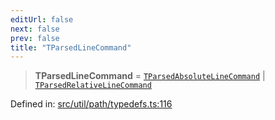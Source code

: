 ```yaml
---
editUrl: false
next: false
prev: false
title: "TParsedLineCommand"
---
```


> **TParsedLineCommand** = [`TParsedAbsoluteLineCommand`](/api/type-aliases/tparsedabsolutelinecommand/) \| [`TParsedRelativeLineCommand`](/api/type-aliases/tparsedrelativelinecommand/)

Defined in: [src/util/path/typedefs.ts:116](https://github.com/fabricjs/fabric.js/blob/9a792f4b7b8031f02ec7ea4ce8c99f810e45cfec/src/util/path/typedefs.ts#L116)
